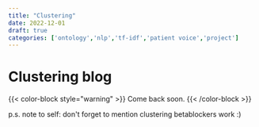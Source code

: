 ```yaml
---
title: "Clustering"
date: 2022-12-01
draft: true
categories: ['ontology','nlp','tf-idf','patient voice','project']
---
```


# Clustering blog

{{< color-block style="warning" >}}
Come back soon.
{{< /color-block >}}

p.s. note to self: don't forget to mention clustering betablockers work :)